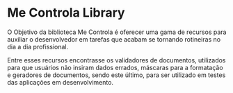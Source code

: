# Me Controla Library
O Objetivo da biblioteca Me Controla é oferecer uma gama de recursos para auxiliar o desenvolvedor em tarefas que acabam se tornando rotineiras no dia a dia profissional.

Entre esses recursos encontrasse os validadores de documentos, utilizados para que usuários não insiram dados errados, máscaras para a formatação e geradores de documentos, sendo este último, para ser utilizado em testes das aplicações em desenvolvimento.
